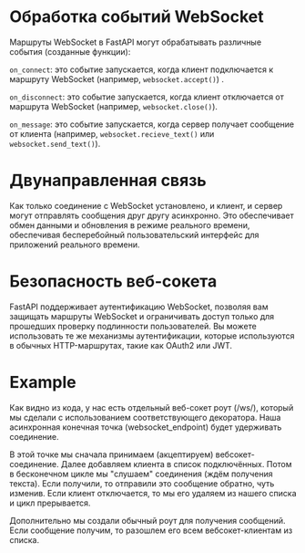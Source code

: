 # Обработка событий WebSocket
Маршруты WebSocket в FastAPI могут обрабатывать различные события (созданные функции):

`on_connect`: это событие запускается, когда клиент подключается к маршруту WebSocket (например, `websocket.accept()`) .

`on_disconnect`: это событие запускается, когда клиент отключается от маршрута WebSocket (например, `websocket.close()`).

`on_message`: это событие запускается, когда сервер получает сообщение от клиента (например, `websocket.recieve_text()` или `websocket.send_text()`). 

# Двунаправленная связь
Как только соединение с WebSocket установлено, и клиент, и сервер могут отправлять сообщения друг другу асинхронно. Это обеспечивает обмен данными и обновления в режиме реального времени, обеспечивая бесперебойный пользовательский интерфейс для приложений реального времени.

# Безопасность веб-сокета
FastAPI поддерживает аутентификацию WebSocket, позволяя вам защищать маршруты WebSocket и ограничивать доступ только для прошедших проверку подлинности пользователей. Вы можете использовать те же механизмы аутентификации, которые используются в обычных HTTP-маршрутах, такие как OAuth2 или JWT.

# Example
Как видно из кода, у нас есть отдельный веб-сокет роут (/ws/), который мы сделали с использованием соответствующего декоратора. Наша асинхронная конечная точка (websocket_endpoint) будет удерживать соединение.

В этой точке мы сначала принимаем (акцептируем) вебсокет-соединение. Далее добавляем клиента в список подключённых. Потом в бесконечном цикле мы "слушаем" соединения (ждём получения текста). Если получили, то отправили это сообщение обратно, чуть изменив. Если клиент отключается, то мы его удаляем из нашего списка и цикл прерывается.

Дополнительно мы создали обычный роут для получения сообщений. Если сообщение получим, то разошлем его всем вебсокет-клиентам из списка. 